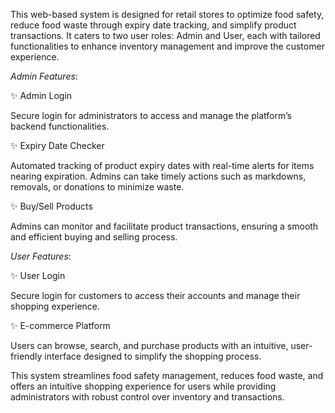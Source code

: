 This web-based system is designed for retail stores to optimize food safety, reduce food waste through expiry date tracking, and simplify product transactions. It caters to two user roles: Admin and User, each with tailored functionalities to enhance inventory management and improve the customer experience.


*Admin Features*:

✨ Admin Login

Secure login for administrators to access and manage the platform’s backend functionalities.

✨ Expiry Date Checker

Automated tracking of product expiry dates with real-time alerts for items nearing expiration. Admins can take timely actions such as markdowns, removals, or donations to minimize waste.

✨ Buy/Sell Products

Admins can monitor and facilitate product transactions, ensuring a smooth and efficient buying and selling process.


*User Features*:

✨ User Login

Secure login for customers to access their accounts and manage their shopping experience.

✨ E-commerce Platform

Users can browse, search, and purchase products with an intuitive, user-friendly interface designed to simplify the shopping process.


This system streamlines food safety management, reduces food waste, and offers an intuitive shopping experience for users while providing administrators with robust control over inventory and transactions.

